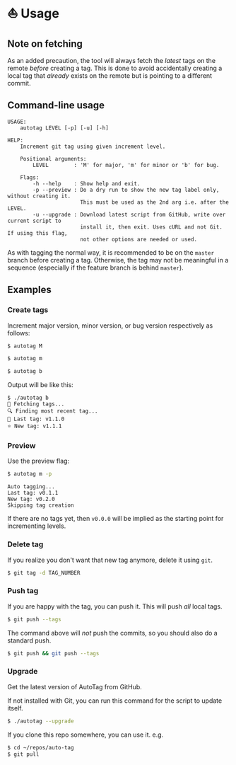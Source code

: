 # ⛵ Usage


## Note on fetching

As an added precaution, the tool will always fetch the _latest_ tags on the remote _before_ creating a tag. This is done to avoid accidentally creating a local tag that _already_ exists on the remote but is pointing to a different commit.


## Command-line usage

```
USAGE:
    autotag LEVEL [-p] [-u] [-h]

HELP:
    Increment git tag using given increment level.

    Positional arguments:
        LEVEL        : 'M' for major, 'm' for minor or 'b' for bug.

    Flags:
        -h --help    : Show help and exit.
        -p --preview : Do a dry run to show the new tag label only, without creating it.
                       This must be used as the 2nd arg i.e. after the LEVEL.
        -u --upgrade : Download latest script from GitHub, write over current script to
                       install it, then exit. Uses cURL and not Git. If using this flag,
                       not other options are needed or used.
```

As with tagging the normal way, it is recommended to be on the `master` branch before creating a tag. Otherwise, the tag may not be meaningful in a sequence (especially if the feature branch is behind `master`).


## Examples

### Create tags

Increment major version, minor version, or bug version respectively as follows:

```sh
$ autotag M
```
```sh
$ autotag m
```
```sh
$ autotag b
```

Output will be like this:

```console
$ ./autotag b
🚛 Fetching tags...
🔍 Finding most recent tag...
👴 Last tag: v1.1.0
⭐ New tag: v1.1.1
```

### Preview

Use the preview flag:

```sh
$ autotag m -p
```
```
Auto tagging...
Last tag: v0.1.1
New tag: v0.2.0
Skipping tag creation
```

If there are no tags yet, then `v0.0.0` will be implied as the starting point for incrementing levels.

### Delete tag

If you realize you don't want that new tag anymore, delete it using `git`.

```sh
$ git tag -d TAG_NUMBER
```

### Push tag

If you are happy with the tag, you can push it. This will push _all_ local tags.

```sh
$ git push --tags
```

The command above will _not_ push the commits, so you should also do a standard push.

```sh
$ git push && git push --tags
```

### Upgrade

Get the latest version of AutoTag from GitHub.

If not installed with Git, you can run this command for the script to update itself.

```sh
$ ./autotag --upgrade
```

If you clone this repo somewhere, you can use it. e.g.

```sh
$ cd ~/repos/auto-tag
$ git pull
```
